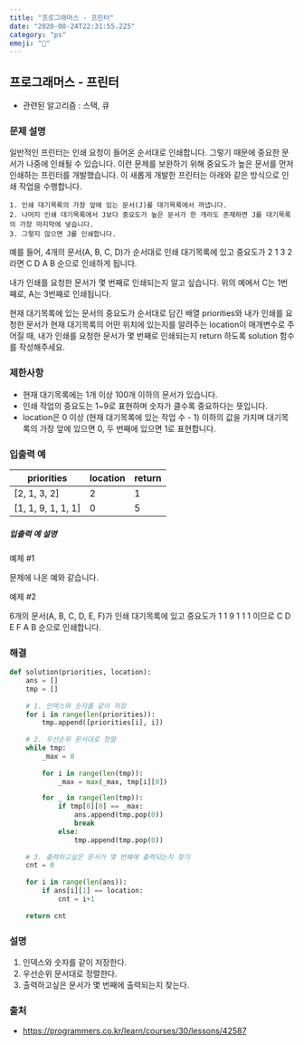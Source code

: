 ```yaml
---
title: "프로그래머스 - 프린터"
date: "2020-08-24T22:31:55.225"
category: "ps"
emoji: "📠"
---
```


## 프로그래머스 - 프린터

- 관련된 알고리즘 : 스택, 큐

### 문제 설명

일반적인 프린터는 인쇄 요청이 들어온 순서대로 인쇄합니다. 그렇기 때문에 중요한 문서가 나중에 인쇄될 수 있습니다. 이런 문제를 보완하기 위해 중요도가 높은 문서를 먼저 인쇄하는 프린터를 개발했습니다. 이 새롭게 개발한 프린터는 아래와 같은 방식으로 인쇄 작업을 수행합니다.

```
1. 인쇄 대기목록의 가장 앞에 있는 문서(J)를 대기목록에서 꺼냅니다.
2. 나머지 인쇄 대기목록에서 J보다 중요도가 높은 문서가 한 개라도 존재하면 J를 대기목록의 가장 마지막에 넣습니다.
3. 그렇지 않으면 J를 인쇄합니다.
```

예를 들어, 4개의 문서(A, B, C, D)가 순서대로 인쇄 대기목록에 있고 중요도가 2 1 3 2 라면 C D A B 순으로 인쇄하게 됩니다.

내가 인쇄를 요청한 문서가 몇 번째로 인쇄되는지 알고 싶습니다. 위의 예에서 C는 1번째로, A는 3번째로 인쇄됩니다.

현재 대기목록에 있는 문서의 중요도가 순서대로 담긴 배열 priorities와 내가 인쇄를 요청한 문서가 현재 대기목록의 어떤 위치에 있는지를 알려주는 location이 매개변수로 주어질 때, 내가 인쇄를 요청한 문서가 몇 번째로 인쇄되는지 return 하도록 solution 함수를 작성해주세요.

### 제한사항

- 현재 대기목록에는 1개 이상 100개 이하의 문서가 있습니다.
- 인쇄 작업의 중요도는 1~9로 표현하며 숫자가 클수록 중요하다는 뜻입니다.
- location은 0 이상 (현재 대기목록에 있는 작업 수 - 1) 이하의 값을 가지며 대기목록의 가장 앞에 있으면 0, 두 번째에 있으면 1로 표현합니다.

### 입출력 예

| priorities         | location | return |
| ------------------ | -------- | ------ |
| [2, 1, 3, 2]       | 2        | 1      |
| [1, 1, 9, 1, 1, 1] | 0        | 5      |

##### 입출력 예 설명

예제 #1

문제에 나온 예와 같습니다.

예제 #2

6개의 문서(A, B, C, D, E, F)가 인쇄 대기목록에 있고 중요도가 1 1 9 1 1 1 이므로 C D E F A B 순으로 인쇄합니다.

### 해결

```python
def solution(priorities, location):
    ans = []
    tmp = []
    
    # 1. 인덱스와 숫자를 같이 저장
    for i in range(len(priorities)):
        tmp.append([priorities[i], i])
    
    # 2. 우선순위 문서대로 정렬
    while tmp:
        _max = 0
        
        for i in range(len(tmp)):
            _max = max(_max, tmp[i][0])

        for _ in range(len(tmp)):
            if tmp[0][0] == _max:
                ans.append(tmp.pop(0))
                break
            else:
                tmp.append(tmp.pop(0))
    
    # 3. 출력하고싶은 문서가 몇 번째에 출력되는지 찾기
    cnt = 0
    
    for i in range(len(ans)):
        if ans[i][1] == location:
            cnt = i+1
    
    return cnt
```

### 설명

1. 인덱스와 숫자를 같이 저장한다.
2. 우선순위 문서대로 정렬한다.
3. 출력하고싶은 문서가 몇 번째에 출력되는지 찾는다.

### 출처

- https://programmers.co.kr/learn/courses/30/lessons/42587

